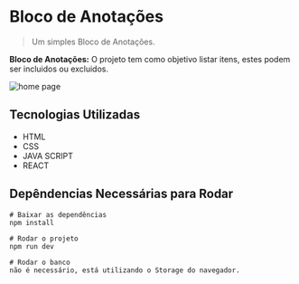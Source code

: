 # Bloco de Anotações
> Um simples Bloco de Anotações.

**Bloco de Anotações:** O projeto tem como objetivo listar itens, estes podem ser incluidos ou excluidos.

![home page](https://raw.githubusercontent.com/willgoncalvescruz/blocodenotas/master/public/bloco-de-notas-home.jpg)

## Tecnologias Utilizadas
- HTML
- CSS
- JAVA SCRIPT
- REACT

## Depêndencias Necessárias para Rodar
```sl
# Baixar as dependências
npm install

# Rodar o projeto
npm run dev

# Rodar o banco
não é necessário, está utilizando o Storage do navegador.
```
